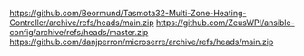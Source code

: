 https://github.com/Beormund/Tasmota32-Multi-Zone-Heating-Controller/archive/refs/heads/main.zip
https://github.com/ZeusWPI/ansible-config/archive/refs/heads/master.zip
https://github.com/danjperron/microserre/archive/refs/heads/main.zip
